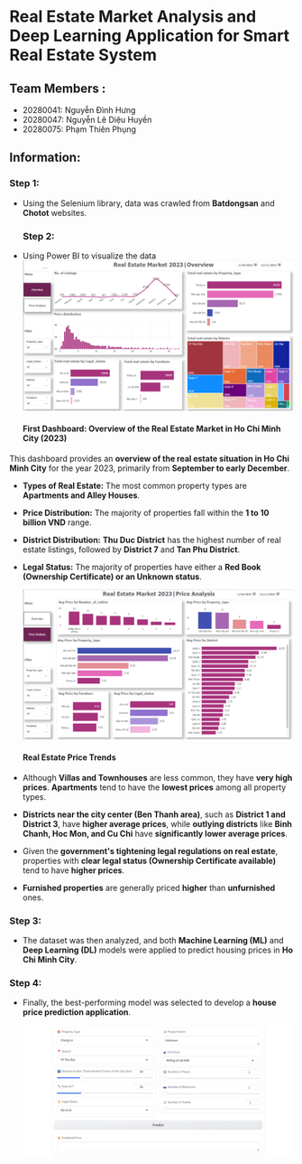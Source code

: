 # Real Estate Market Analysis and Deep Learning Application for Smart Real Estate System

## Team Members :
- 20280041: Nguyễn Đình Hưng
- 20280047: Nguyễn Lê Diệu Huyền
- 20280075: Phạm Thiên Phụng

## Information: 

  ### Step 1:
- Using the Selenium library, data was crawled from **Batdongsan** and **Chotot** websites.
  ### Step 2:
- Using Power BI to visualize the data
  ![Dahboard-1](https://github.com/PhungThien63f/Real-Estate-Market-Analysis-and-Deep-Learning-Application-for-Smart-Real-Estate-System/blob/main/Dashboard/Dash-1.png)

  #### **First Dashboard: Overview of the Real Estate Market in Ho Chi Minh City (2023)**  

This dashboard provides an **overview of the real estate situation in Ho Chi Minh City** for the year 2023, primarily from **September to early December**.  

- **Types of Real Estate:** The most common property types are **Apartments and Alley Houses**.  
- **Price Distribution:** The majority of properties fall within the **1 to 10 billion VND** range.  
- **District Distribution:** **Thu Duc District** has the highest number of real estate listings, followed by **District 7** and **Tan Phu District**.  
- **Legal Status:** The majority of properties have either a **Red Book (Ownership Certificate) or an Unknown status**.

  ![Dahboard-2](https://github.com/PhungThien63f/Real-Estate-Market-Analysis-and-Deep-Learning-Application-for-Smart-Real-Estate-System/blob/main/Dashboard/Dash-2.png)
  
  #### **Real Estate Price Trends**  

- Although **Villas and Townhouses** are less common, they have **very high prices**. **Apartments** tend to have the **lowest prices** among all property types.  
- **Districts near the city center (Ben Thanh area)**, such as **District 1 and District 3**, have **higher average prices**, while **outlying districts** like **Binh Chanh, Hoc Mon, and Cu Chi** have **significantly lower average prices**.  
- Given the **government's tightening legal regulations on real estate**, properties with **clear legal status (Ownership Certificate available)** tend to have **higher prices**.  
- **Furnished properties** are generally priced **higher** than **unfurnished** ones.  

### Step 3:
- The dataset was then analyzed, and both **Machine Learning (ML)** and **Deep Learning (DL)** models were applied to predict housing prices in **Ho Chi Minh City**.
  
### Step 4:
- Finally, the best-performing model was selected to develop a **house price prediction application**.

  ![House Prediction](https://github.com/PhungThien63f/Real-Estate-Market-Analysis-and-Deep-Learning-Application-for-Smart-Real-Estate-System/blob/main/Code/assets/price_prediction.png)
  
